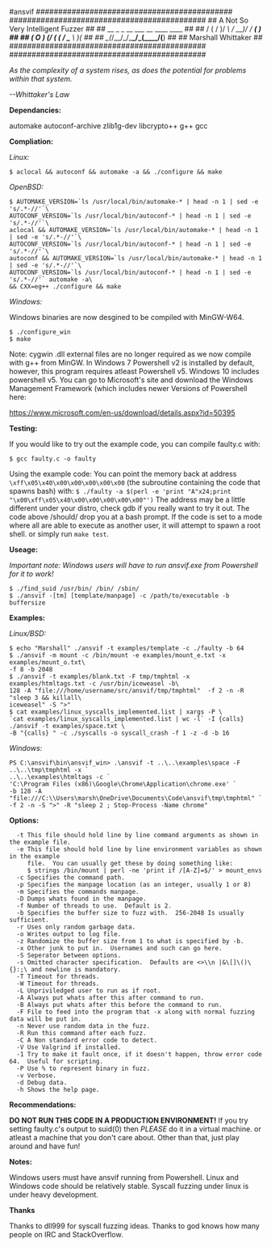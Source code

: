 #ansvif
                                   ############################################
                                   ############################################
                                   ##    A Not So Very Intelligent Fuzzer    ##
                                   ##    __ _  _  __   ___  __  ____ ____    ##
                                   ##   /  ( \/ )/ _\ / __)/ _\/ ___(_  _)   ##
                                   ##  (  O )  (/    ( (_ /    \___ \ )(     ##
                                   ##   \__(_/\_\_/\_/\___\_/\_(____/(__)    ##
                                   ##           Marshall Whittaker           ##
                                   ############################################
                                   ############################################


*As the complexity of a system rises, as does the potential for problems within that system.*

*--Whittaker's Law*


**Dependancies:**

automake autoconf-archive zlib1g-dev libcrypto++  g++ gcc

**Compliation:**

*Linux:*
```
$ aclocal && autoconf && automake -a && ./configure && make
```
*OpenBSD:*
```
$ AUTOMAKE_VERSION=`ls /usr/local/bin/automake-* | head -n 1 | sed -e 's/.*-//'`\
AUTOCONF_VERSION=`ls /usr/local/bin/autoconf-* | head -n 1 | sed -e 's/.*-//'`\
aclocal && AUTOMAKE_VERSION=`ls /usr/local/bin/automake-* | head -n 1 | sed -e 's/.*-//'`\
AUTOCONF_VERSION=`ls /usr/local/bin/autoconf-* | head -n 1 | sed -e 's/.*-//'`\
autoconf && AUTOMAKE_VERSION=`ls /usr/local/bin/automake-* | head -n 1 | sed -e 's/.*-//'`\
AUTOCONF_VERSION=`ls /usr/local/bin/autoconf-* | head -n 1 | sed -e 's/.*-//'` automake -a\
&& CXX=eg++ ./configure && make
```
*Windows:*

Windows binaries are now desgined to be compiled with MinGW-W64.

```
$ ./configure_win
$ make
```


Note: cygwin .dll external files are no longer required as we now compile with g++ from MinGW.
In Windows 7 Powershell v2 is installed by default, however, this program requires atleast 
Powershell v5.  Windows 10 includes powershell v5.  You can go to Microsoft's site and download
the Windows Management Framework (which includes newer Versions of Powershell here: 

https://www.microsoft.com/en-us/download/details.aspx?id=50395

**Testing:**

If you would like to try out the example code, you can compile faulty.c with:
```
$ gcc faulty.c -o faulty
```

Using the example code:
  You can point the memory back at address `\xff\x05\x40\x00\x00\x00\x00\x00` (the
  subroutine containing the code that spawns bash) with:
  `$ ./faulty -a $(perl -e 'print "A"x24;print "\x00\xff\x05\x40\x00\x00\x00\x00\x00"')`
  The address may be a little different under your distro, check gdb if you really
  want to try it out.  The code above /should/ drop you at a bash prompt.
  If the code is set to a mode where all are able to execute as another user, it will
  attempt to spawn a root shell.
  or simply run `make test`.

**Useage:**

*Important note: Windows users will have to run ansvif.exe from Powershell for it to work!*

```
$ ./find_suid /usr/bin/ /bin/ /sbin/
$ ./ansvif -[tm] [template/manpage] -c /path/to/executable -b buffersize
```
**Examples:**

*Linux/BSD:*
```
$ echo "Marshall" ./ansvif -t examples/template -c ./faulty -b 64
$ ./ansvif -m mount -c /bin/mount -e examples/mount_e.txt -x examples/mount_o.txt\
-f 8 -b 2048
$ ./ansvif -t examples/blank.txt -F tmp/tmphtml -x examples/htmltags.txt -c /usr/bin/iceweasel -b\
128 -A "file:///home/username/src/ansvif/tmp/tmphtml"  -f 2 -n -R "sleep 3 && killall\
iceweasel" -S ">"
$ cat examples/linux_syscalls_implemented.list | xargs -P \
`cat examples/linux_syscalls_implemented.list | wc -l` -I {calls} ./ansvif -t examples/space.txt \
-B "{calls} " -c ./syscalls -o syscall_crash -f 1 -z -d -b 16
```

*Windows:*
```
PS C:\ansvif\bin\ansvif_win> .\ansvif -t ..\..\examples\space -F ..\..\tmp\tmphtml -x `
..\..\examples\htmltags -c `
'C:\Program Files (x86)\Google\Chrome\Application\chrome.exe' `
-b 128 -A "file:///C:\\Users\marsh\OneDrive\Documents\Code\ansvif\tmp\tmphtml" `
-f 2 -n -S ">" -R "sleep 2 ; Stop-Process -Name chrome"
```

**Options:**
```
  -t This file should hold line by line command arguments as shown in the example file.
  -e This file should hold line by line environment variables as shown in the example
     file.  You can usually get these by doing something like:
     $ strings /bin/mount | perl -ne 'print if /[A-Z]=$/' > mount_envs
  -c Specifies the command path.
  -p Specifies the manpage location (as an integer, usually 1 or 8)
  -m Specifies the commands manpage.
  -D Dumps whats found in the manpage.
  -f Number of threads to use.  Default is 2.
  -b Specifies the buffer size to fuzz with.  256-2048 Is usually sufficient.
  -r Uses only random garbage data.
  -o Writes output to log file.
  -z Randomize the buffer size from 1 to what is specified by -b.
  -x Other junk to put in.  Usernames and such can go here.
  -S Seperator between options.
  -s Omitted character specification.  Defaults are <>\\n |&\[]\()\{}:;\ and newline is mandatory.
  -T Timeout for threads.
  -W Timeout for threads.
  -L Unpriviledged user to run as if root.
  -A Always put whats after this after command to run.
  -B Always put whats after this before the command to run.
  -F File to feed into the program that -x along with normal fuzzing data will be put in.
  -n Never use random data in the fuzz.
  -R Run this command after each fuzz.
  -C A Non standard error code to detect.
  -V Use Valgrind if installed.
  -1 Try to make it fault once, if it doesn't happen, throw error code 64.  Useful for scripting.
  -P Use % to represent binary in fuzz.
  -v Verbose.
  -d Debug data.
  -h Shows the help page.
```

**Recommendations:**

**DO NOT RUN THIS CODE IN A PRODUCTION ENVIRONMENT!**
If you try setting faulty.c's output to suid(0) then *PLEASE* do it in a virtual machine.
or atleast a machine that you don't care about.
Other than that, just play around and have fun!


**Notes:**

Windows users must have ansvif running from Powershell.
Linux and Windows code should be relatively stable.
Syscall fuzzing under linux is under heavy development.


**Thanks**

Thanks to dll999 for syscall fuzzing ideas.
Thanks to god knows how many people on IRC and StackOverflow.
